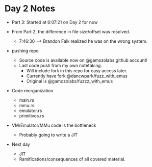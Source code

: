 # Day 2 Notes
* Part 3: Started at 6:07:21 on Day 2 for now

* From Part 2, the difference in file size/offset was resolved.
  * 7:46:30 --> Brandon Falk realized he was on the wrong system.

* pushing repo
  * Source code is available now on @gamozolabs github account!
  * Last code push from my own notetaking.
    * Will include fork in this repo for easy access later.
    * Currently have fork @dancwpark/fuzz_with_emus
    * Original is @gamozolabs/fuzzz_with_emus
    

* Code reorganization
  * main.rs
  * mmu.rs
  * emulator.rs
  * primitives.rs

* VM/Emulator/MMu code is the bottleneck
  * Probably going to write a JIT

* Next day
  * JIT
  * Ramifications/consequences of all covered material.